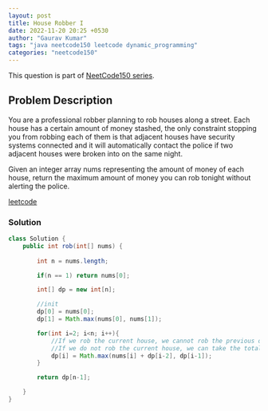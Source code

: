 ```yaml
---
layout: post
title: House Robber I
date: 2022-11-20 20:25 +0530
author: "Gaurav Kumar"
tags: "java neetcode150 leetcode dynamic_programming"
categories: "neetcode150"
---
```


This question is part of [NeetCode150 series](https://neetcode.io/practice).  

## Problem Description

You are a professional robber planning to rob houses along a street. Each house has a certain amount of money stashed, the only constraint stopping you from robbing each of them is that adjacent houses have security systems connected and it will automatically contact the police if two adjacent houses were broken into on the same night.

Given an integer array nums representing the amount of money of each house, return the maximum amount of money you can rob tonight without alerting the police.  

[leetcode](https://leetcode.com/problems/house-robber/)

### Solution

```java
class Solution {
    public int rob(int[] nums) {
        
        int n = nums.length;

        if(n == 1) return nums[0];

        int[] dp = new int[n];

        //init
        dp[0] = nums[0];
        dp[1] = Math.max(nums[0], nums[1]);

        for(int i=2; i<n; i++){
            //If we rob the current house, we cannot rob the previous one, so we can take total till i-2 buildings
            //If we do not rob the current house, we can take the total till i-1 buildings
            dp[i] = Math.max(nums[i] + dp[i-2], dp[i-1]);
        }

        return dp[n-1];

    }
}
```
